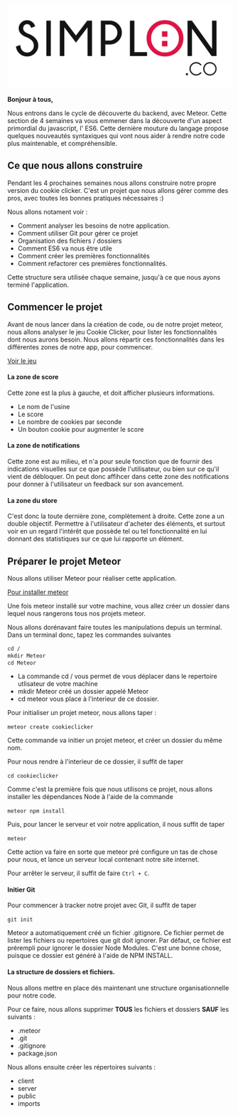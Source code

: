![image alt text](image_0.jpg)

**Bonjour à tous,**

Nous entrons dans le cycle de découverte du backend, avec Meteor. Cette section de 4 semaines va vous emmener dans la découverte d'un aspect primordial du javascript, l' ES6. Cette dernière mouture du langage propose quelques nouveautés syntaxiques qui vont nous aider à rendre notre code plus maintenable, et compréhensible.

## Ce que nous allons construire

Pendant les 4 prochaines semaines nous allons construire notre propre version du cookie clicker. C'est un projet que nous allons gérer comme des pros, avec toutes les bonnes pratiques nécessaires :)

Nous allons notament voir :

* Comment analyser les besoins de notre application.
* Comment utiliser Git pour gérer ce projet
* Organisation des fichiers / dossiers
* Comment ES6 va nous être utile
* Comment créer les premières fonctionnalités
* Comment refactorer ces premières fonctionnalités.

Cette structure sera utilisée chaque semaine, jusqu'à ce que nous ayons terminé l'application.

## Commencer le projet

Avant de nous lancer dans la création de code, ou de notre projet meteor, nous allons analyser le jeu Cookie Clicker, pour lister les fonctionnalités dont nous aurons besoin. Nous allons répartir ces fonctionnalités dans les différentes zones de notre app, pour commencer.

[Voir le jeu](http://orteil.dashnet.org/cookieclicker/)

#### La zone de score

Cette zone est la plus à gauche, et doit afficher plusieurs informations.

* Le nom de l'usine
* Le score
* Le nombre de cookies par seconde
* Un bouton cookie pour augmenter le score

#### La zone de notifications

Cette zone est au milieu, et n'a pour seule fonction que de fournir des indications visuelles sur ce que possède l'utilisateur, ou bien sur ce qu'il vient de débloquer. On peut donc affihcer dans cette zone des notifications pour donner à l'utilisateur un feedback sur son avancement.

#### La zone du store

C'est donc la toute dernière zone, complètement à droite. Cette zone a un double objectif. Permettre à l'utilisateur d'acheter des éléments, et surtout voir en un regard l'intérêt que possède tel ou tel fonctionnalité en lui donnant des statistiques sur ce que lui rapporte un élément.

## Préparer le projet Meteor

Nous allons utiliser Meteor pour réaliser cette application.

[Pour installer meteor](https://www.meteor.com/install)

Une fois meteor installé sur votre machine, vous allez créer un dossier dans lequel nous rangerons tous nos projets meteor.

Nous allons dorénavant faire toutes les manipulations depuis un terminal. Dans un terminal donc, tapez les commandes suivantes

```
cd /
mkdir Meteor
cd Meteor
```

* La commande cd / vous permet de vous déplacer dans le repertoire utlisateur de votre machine
* mkdir Meteor créé un dossier appelé Meteor
* cd meteor vous place à l'interieur de ce dossier.

Pour initialiser un projet meteor, nous allons taper :

``` meteor create cookieclicker ```

Cette commande va initier un projet meteor, et créer un dossier du même nom.

Pour nous rendre à l'interieur de ce dossier, il suffit de taper

```cd cookieclicker```

Comme c'est la première fois que nous utilisons ce projet, nous allons installer les dépendances Node à l'aide de la commande

```meteor npm install```

Puis, pour lancer le serveur et voir notre application, il nous suffit de taper

``` meteor ```

Cette action va faire en sorte que meteor pré configure un tas de chose pour nous, et lance un serveur local contenant notre site internet.

Pour arrêter le serveur, il suffit de faire ```Ctrl + C```.

#### Initier Git

Pour commencer à tracker notre projet avec Git, il suffit de taper

```git init```

 Meteor a automatiquement créé un fichier .gitignore. Ce fichier permet de lister les fichiers ou repertoires que git doit ignorer. Par défaut, ce fichier est prérempli pour ignorer le dossier Node Modules. C'est une bonne chose, puisque ce dossier est généré à l'aide de NPM INSTALL.

 #### La structure de dossiers et fichiers.

 Nous allons mettre en place dés maintenant une structure organisationnelle pour notre code.

 Pour ce faire, nous allons supprimer **TOUS** les fichiers et dossiers **SAUF** les suivants :
* .meteor
* .git
* .gitignore
* package.json

Nous allons ensuite créer les répertoires suivants :

* client
* server
* public
* imports
